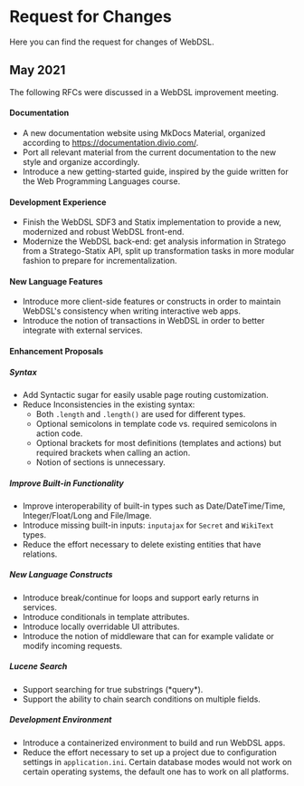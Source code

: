 # Request for Changes

Here you can find the request for changes of WebDSL.

## May 2021

The following RFCs were discussed in a WebDSL improvement meeting.

#### Documentation

- A new documentation website using MkDocs Material, organized according to https://documentation.divio.com/.
- Port all relevant material from the current documentation to the new style and organize accordingly.
- Introduce a new getting-started guide, inspired by the guide written for the Web Programming Languages course.

#### Development Experience

- Finish the WebDSL SDF3 and Statix implementation to provide a new, modernized and robust WebDSL front-end.
- Modernize the WebDSL back-end: get analysis information in Stratego from a Stratego-Statix API, split up transformation tasks in more modular fashion to prepare for incrementalization.

#### New Language Features

- Introduce more client-side features or constructs in order to maintain WebDSL's consistency when writing interactive web apps.
- Introduce the notion of transactions in WebDSL in order to better integrate with external services.

#### Enhancement Proposals

##### Syntax

- Add Syntactic sugar for easily usable page routing customization.
- Reduce Inconsistencies in the existing syntax:
    - Both `.length` and `.length()` are used for different types.
    - Optional semicolons in template code vs. required semicolons in action code.
    - Optional brackets for most definitions (templates and actions) but required brackets when calling an action.
    - Notion of sections is unnecessary.

##### Improve Built-in Functionality

- Improve interoperability of built-in types such as Date/DateTime/Time, Integer/Float/Long and File/Image.
- Introduce missing built-in inputs: `inputajax` for `Secret` and `WikiText` types.
- Reduce the effort necessary to delete existing entities that have relations.

##### New Language Constructs

- Introduce break/continue for loops and support early returns in services.
- Introduce conditionals in template attributes.
- Introduce locally overridable UI attributes.
- Introduce the notion of middleware that can for example validate or modify incoming requests.

##### Lucene Search

- Support searching for true substrings (\*query\*).
- Support the ability to chain search conditions on multiple fields.

##### Development Environment

- Introduce a containerized environment to build and run WebDSL apps.
- Reduce the effort necessary to set up a project due to configuration settings in `application.ini`. Certain database modes would not work on certain operating systems, the default one has to work on all platforms.
